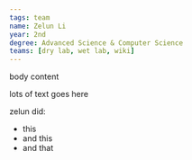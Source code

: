 ```yaml
---
tags: team
name: Zelun Li
year: 2nd
degree: Advanced Science & Computer Science
teams: [dry lab, wet lab, wiki]
---
```


body content

lots of text goes here

zelun did:

* this
* and this
* and that
